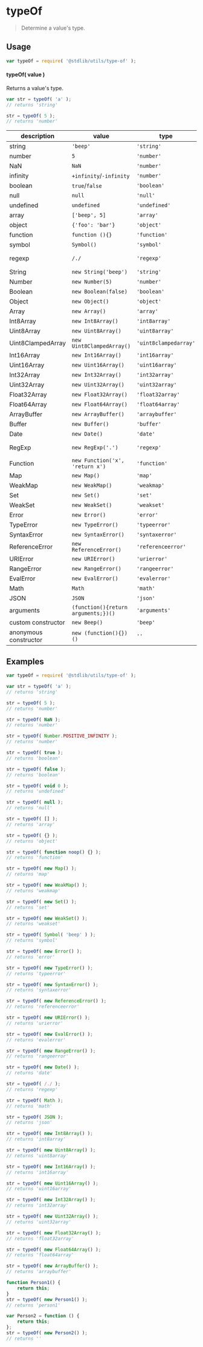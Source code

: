 # typeOf

> Determine a value's type.

<section class="usage">

## Usage

```javascript
var typeOf = require( '@stdlib/utils/type-of' );
```

#### typeOf( value )

Returns a value's type.

```javascript
var str = typeOf( 'a' );
// returns 'string'

str = typeOf( 5 );
// returns 'number'
```

| description           | value                               | type                  | notes        |
| --------------------- | ----------------------------------- | --------------------- | ------------ |
| string                | `'beep'`                            | `'string'`            |              |
| number                | `5`                                 | `'number'`            |              |
| NaN                   | `NaN`                               | `'number'`            |              |
| infinity              | `+infinity`/`-infinity`             | `'number'`            |              |
| boolean               | `true`/`false`                      | `'boolean'`           |              |
| null                  | `null`                              | `'null'`              |              |
| undefined             | `undefined`                         | `'undefined'`         |              |
| array                 | `['beep', 5]`                       | `'array'`             |              |
| object                | `{'foo': 'bar'}`                    | `'object'`            |              |
| function              | `function (){}`                     | `'function'`          |              |
| symbol                | `Symbol()`                          | `'symbol'`            | ES2015       |
| regexp                | `/./`                               | `'regexp'`            | Android 4.1+ |
| String                | `new String('beep')`                | `'string'`            |              |
| Number                | `new Number(5)`                     | `'number'`            |              |
| Boolean               | `new Boolean(false)`                | `'boolean'`           |              |
| Object                | `new Object()`                      | `'object'`            |              |
| Array                 | `new Array()`                       | `'array'`             |              |
| Int8Array             | `new Int8Array()`                   | `'int8array'`         |              |
| Uint8Array            | `new Uint8Array()`                  | `'uint8array'`        |              |
| Uint8ClampedArray     | `new Uint8ClampedArray()`           | `'uint8clampedarray'` |              |
| Int16Array            | `new Int16Array()`                  | `'int16array'`        |              |
| Uint16Array           | `new Uint16Array()`                 | `'uint16array'`       |              |
| Int32Array            | `new Int32Array()`                  | `'int32array'`        |              |
| Uint32Array           | `new Uint32Array()`                 | `'uint32array'`       |              |
| Float32Array          | `new Float32Array()`                | `'float32array'`      |              |
| Float64Array          | `new Float64Array()`                | `'float64array'`      |              |
| ArrayBuffer           | `new ArrayBuffer()`                 | `'arraybuffer'`       |              |
| Buffer                | `new Buffer()`                      | `'buffer'`            | Node.js      |
| Date                  | `new Date()`                        | `'date'`              |              |
| RegExp                | `new RegExp('.')`                   | `'regexp'`            | Android 4.1+ |
| Function              | `new Function('x', 'return x')`     | `'function'`          |              |
| Map                   | `new Map()`                         | `'map'`               | ES2015       |
| WeakMap               | `new WeakMap()`                     | `'weakmap'`           | ES2015       |
| Set                   | `new Set()`                         | `'set'`               | ES2015       |
| WeakSet               | `new WeakSet()`                     | `'weakset'`           | ES2015       |
| Error                 | `new Error()`                       | `'error'`             |              |
| TypeError             | `new TypeError()`                   | `'typeerror'`         |              |
| SyntaxError           | `new SyntaxError()`                 | `'syntaxerror'`       |              |
| ReferenceError        | `new ReferenceError()`              | `'referenceerror'`    |              |
| URIError              | `new URIError()`                    | `'urierror'`          |              |
| RangeError            | `new RangeError()`                  | `'rangeerror'`        |              |
| EvalError             | `new EvalError()`                   | `'evalerror'`         |              |
| Math                  | `Math`                              | `'math'`              |              |
| JSON                  | `JSON`                              | `'json'`              | IE8+         |
| arguments             | `(function(){return arguments;})()` | `'arguments'`         | IE9+         |
| custom constructor    | `new Beep()`                        | `'beep'`              |              |
| anonymous constructor | `new (function(){})()`              | `''`                  |              |

</section>

<!-- /.usage -->

<section class="examples">

## Examples

<!-- eslint-disable no-restricted-syntax, no-empty-function, func-names, func-style -->

```javascript
var typeOf = require( '@stdlib/utils/type-of' );

var str = typeOf( 'a' );
// returns 'string'

str = typeOf( 5 );
// returns 'number'

str = typeOf( NaN );
// returns 'number'

str = typeOf( Number.POSITIVE_INFINITY );
// returns 'number'

str = typeOf( true );
// returns 'boolean'

str = typeOf( false );
// returns 'boolean'

str = typeOf( void 0 );
// returns 'undefined'

str = typeOf( null );
// returns 'null'

str = typeOf( [] );
// returns 'array'

str = typeOf( {} );
// returns 'object'

str = typeOf( function noop() {} );
// returns 'function'

str = typeOf( new Map() );
// returns 'map'

str = typeOf( new WeakMap() );
// returns 'weakmap'

str = typeOf( new Set() );
// returns 'set'

str = typeOf( new WeakSet() );
// returns 'weakset'

str = typeOf( Symbol( 'beep' ) );
// returns 'symbol'

str = typeOf( new Error() );
// returns 'error'

str = typeOf( new TypeError() );
// returns 'typeerror'

str = typeOf( new SyntaxError() );
// returns 'syntaxerror'

str = typeOf( new ReferenceError() );
// returns 'referenceerror'

str = typeOf( new URIError() );
// returns 'urierror'

str = typeOf( new EvalError() );
// returns 'evalerror'

str = typeOf( new RangeError() );
// returns 'rangeerror'

str = typeOf( new Date() );
// returns 'date'

str = typeOf( /./ );
// returns 'regexp'

str = typeOf( Math );
// returns 'math'

str = typeOf( JSON );
// returns 'json'

str = typeOf( new Int8Array() );
// returns 'int8array'

str = typeOf( new Uint8Array() );
// returns 'uint8array'

str = typeOf( new Int16Array() );
// returns 'int16array'

str = typeOf( new Uint16Array() );
// returns 'uint16array'

str = typeOf( new Int32Array() );
// returns 'int32array'

str = typeOf( new Uint32Array() );
// returns 'uint32array'

str = typeOf( new Float32Array() );
// returns 'float32array'

str = typeOf( new Float64Array() );
// returns 'float64array'

str = typeOf( new ArrayBuffer() );
// returns 'arraybuffer'

function Person1() {
    return this;
}
str = typeOf( new Person1() );
// returns 'person1'

var Person2 = function () {
    return this;
};
str = typeOf( new Person2() );
// returns ''
```

</section>

<!-- /.examples -->

<section class="links">

</section>

<!-- /.links -->
